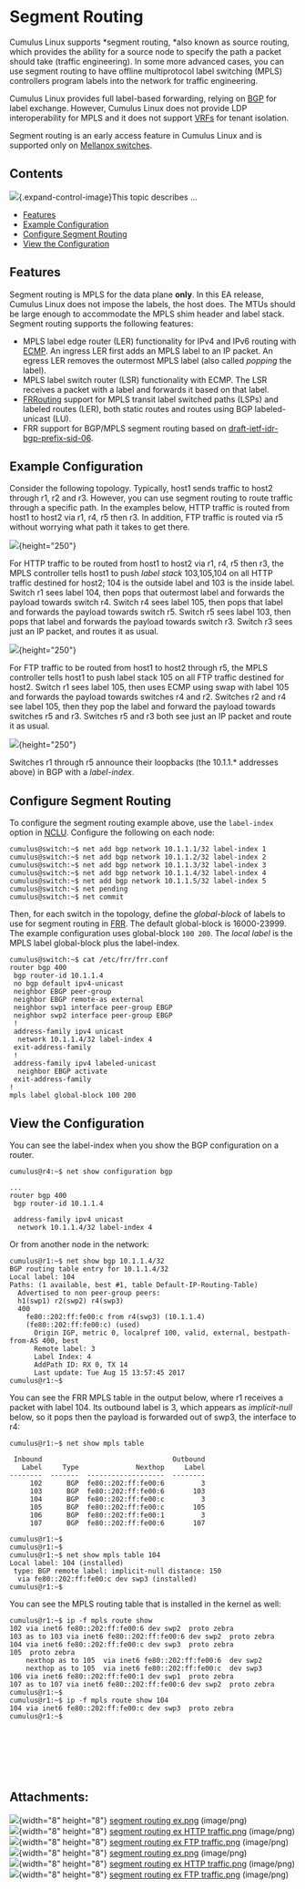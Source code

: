# Segment Routing

Cumulus Linux supports *segment routing, *also known as source routing,
which provides the ability for a source node to specify the path a
packet should take (traffic engineering). In some more advanced cases,
you can use segment routing to have offline multiprotocol label
switching (MPLS) controllers program labels into the network for traffic
engineering.

Cumulus Linux provides full label-based forwarding, relying on
[BGP](Border_Gateway_Protocol_-_BGP) for label exchange. However,
Cumulus Linux does not provide LDP interoperability for MPLS and it does
not support [VRFs](Virtual_Routing_and_Forwarding_-_VRF) for tenant
isolation.

Segment routing is an early access feature in Cumulus Linux and is
supported only on [Mellanox
switches](https://cumulusnetworks.com/products/hardware-compatibility-list/?Brand=mellanox).

## Contents

![](images/icons/grey_arrow_down.png){.expand-control-image}This topic
describes ...

-   [Features](#SegmentRouting-Features)
-   [Example Configuration](#SegmentRouting-ExampleConfiguration)
-   [Configure Segment Routing](#SegmentRouting-ConfigureSegmentRouting)
-   [View the Configuration](#SegmentRouting-ViewtheConfiguration)

## Features

Segment routing is MPLS for the data plane **only**. In this EA release,
Cumulus Linux does not impose the labels, the host does. The MTUs should
be large enough to accommodate the MPLS shim header and label stack.
Segment routing supports the following features:

-   MPLS label edge router (LER) functionality for IPv4 and IPv6 routing
    with [ECMP](Equal_Cost_Multipath_Load_Sharing_-_Hardware_ECMP). An
    ingress LER first adds an MPLS label to an IP packet. An egress LER
    removes the outermost MPLS label (also called *popping* the label).
-   MPLS label switch router (LSR) functionality with ECMP. The LSR
    receives a packet with a label and forwards it based on that label. 
-   [FRRouting](FRRouting_Overview) support for MPLS transit label
    switched paths (LSPs) and labeled routes (LER), both static routes
    and routes using BGP labeled-unicast (LU). 
-   FRR support for BGP/MPLS segment routing based on
    [draft-ietf-idr-bgp-prefix-sid-06](https://datatracker.ietf.org/doc/draft-ietf-idr-bgp-prefix-sid/).

## Example Configuration

Consider the following topology. Typically, host1 sends traffic to host2
through r1, r2 and r3. However, you can use segment routing to route
traffic through a specific path. In the examples below, HTTP traffic is
routed from host1 to host2 via r1, r4, r5 then r3. In addition, FTP
traffic is routed via r5 without worrying what path it takes to get
there.

![](attachments/8362962/8362964.png){height="250"}

For HTTP traffic to be routed from host1 to host2 via r1, r4, r5 then
r3, the MPLS controller tells host1 to push *label stack* 103,105,104 on
all HTTP traffic destined for host2; 104 is the outside label and 103 is
the inside label. Switch r1 sees label 104, then pops that outermost
label and forwards the payload towards switch r4. Switch r4 sees label
105, then pops that label and forwards the payload towards switch r5.
Switch r5 sees label 103, then pops that label and forwards the payload
towards switch r3. Switch r3 sees just an IP packet, and routes it as
usual.

![](attachments/8362962/8362963.png){height="250"}

For FTP traffic to be routed from host1 to host2 through r5, the MPLS
controller tells host1 to push label stack 105 on all FTP traffic
destined for host2. Switch r1 sees label 105, then uses ECMP using swap
with label 105 and forwards the payload towards switches r4 and r2.
Switches r2 and r4 see label 105, then they pop the label and forward
the payload towards switches r5 and r3. Switches r5 and r3 both see just
an IP packet and route it as usual.

![](attachments/8362962/8362961.png){height="250"}

Switches r1 through r5 announce their loopbacks (the 10.1.1.\* addresses
above) in BGP with a *label-index*. 

## Configure Segment Routing

To configure the segment routing example above, use the `label-index`
option in [NCLU](Network_Command_Line_Utility_-_NCLU). Configure the
following on each node:

``` text
cumulus@switch:~$ net add bgp network 10.1.1.1/32 label-index 1
cumulus@switch:~$ net add bgp network 10.1.1.2/32 label-index 2
cumulus@switch:~$ net add bgp network 10.1.1.3/32 label-index 3
cumulus@switch:~$ net add bgp network 10.1.1.4/32 label-index 4
cumulus@switch:~$ net add bgp network 10.1.1.5/32 label-index 5
cumulus@switch:~$ net pending
cumulus@switch:~$ net commit
```

Then, for each switch in the topology, define the *global-block* of
labels to use for segment routing in [FRR](Configuring_FRRouting). The
default global-block is 16000-23999. The example configuration uses
global-block `100 200`. The *local label* is the MPLS
label global-block plus the label-index. 

``` text
cumulus@switch:~$ cat /etc/frr/frr.conf
router bgp 400
 bgp router-id 10.1.1.4
 no bgp default ipv4-unicast
 neighbor EBGP peer-group
 neighbor EBGP remote-as external
 neighbor swp1 interface peer-group EBGP
 neighbor swp2 interface peer-group EBGP
 !
 address-family ipv4 unicast
  network 10.1.1.4/32 label-index 4
 exit-address-family
 !
 address-family ipv4 labeled-unicast
  neighbor EBGP activate
 exit-address-family
!
mpls label global-block 100 200
```

## View the Configuration

You can see the label-index when you show the BGP configuration on a
router. 

``` text
cumulus@r4:~$ net show configuration bgp

...
router bgp 400
 bgp router-id 10.1.1.4

 address-family ipv4 unicast
  network 10.1.1.4/32 label-index 4
```

Or from another node in the network:

``` text
cumulus@r1:~$ net show bgp 10.1.1.4/32
BGP routing table entry for 10.1.1.4/32
Local label: 104
Paths: (1 available, best #1, table Default-IP-Routing-Table)
  Advertised to non peer-group peers:
  h1(swp1) r2(swp2) r4(swp3)
  400
    fe80::202:ff:fe00:c from r4(swp3) (10.1.1.4)
    (fe80::202:ff:fe00:c) (used)
      Origin IGP, metric 0, localpref 100, valid, external, bestpath-from-AS 400, best
      Remote label: 3
      Label Index: 4
      AddPath ID: RX 0, TX 14
      Last update: Tue Aug 15 13:57:45 2017
cumulus@r1:~$ 
```

You can see the FRR MPLS table in the output below, where r1 receives a
packet with label 104. Its outbound label is 3, which appears as
*implicit-null* below, so it pops then the payload is forwarded out of
swp3, the interface to r4:

``` text
cumulus@r1:~$ net show mpls table

 Inbound                                Outbound
   Label     Type              Nexthop     Label
--------  -------  -------------------  --------
     102      BGP  fe80::202:ff:fe00:6         3
     103      BGP  fe80::202:ff:fe00:6       103
     104      BGP  fe80::202:ff:fe00:c         3
     105      BGP  fe80::202:ff:fe00:c       105
     106      BGP  fe80::202:ff:fe00:1         3
     107      BGP  fe80::202:ff:fe00:6       107

cumulus@r1:~$ 
cumulus@r1:~$ 
cumulus@r1:~$ net show mpls table 104
Local label: 104 (installed)
 type: BGP remote label: implicit-null distance: 150
  via fe80::202:ff:fe00:c dev swp3 (installed)
cumulus@r1:~$ 
```

You can see the MPLS routing table that is installed in the kernel as
well:

``` text
cumulus@r1:~$ ip -f mpls route show
102 via inet6 fe80::202:ff:fe00:6 dev swp2  proto zebra 
103 as to 103 via inet6 fe80::202:ff:fe00:6 dev swp2  proto zebra 
104 via inet6 fe80::202:ff:fe00:c dev swp3  proto zebra 
105  proto zebra 
    nexthop as to 105  via inet6 fe80::202:ff:fe00:6  dev swp2
    nexthop as to 105  via inet6 fe80::202:ff:fe00:c  dev swp3
106 via inet6 fe80::202:ff:fe00:1 dev swp1  proto zebra 
107 as to 107 via inet6 fe80::202:ff:fe00:6 dev swp2  proto zebra  
cumulus@r1:~$ 
cumulus@r1:~$ ip -f mpls route show 104
104 via inet6 fe80::202:ff:fe00:c dev swp3  proto zebra 
cumulus@r1:~$ 
```

 

 

 

## Attachments:

![](images/icons/bullet_blue.gif){width="8" height="8"} [segment routing
ex.png](attachments/8362962/9012875.png) (image/png)  
![](images/icons/bullet_blue.gif){width="8" height="8"} [segment routing
ex HTTP traffic.png](attachments/8362962/9012877.png) (image/png)  
![](images/icons/bullet_blue.gif){width="8" height="8"} [segment routing
ex FTP traffic.png](attachments/8362962/9012878.png) (image/png)  
![](images/icons/bullet_blue.gif){width="8" height="8"} [segment routing
ex.png](attachments/8362962/8362964.png) (image/png)  
![](images/icons/bullet_blue.gif){width="8" height="8"} [segment routing
ex HTTP traffic.png](attachments/8362962/8362963.png) (image/png)  
![](images/icons/bullet_blue.gif){width="8" height="8"} [segment routing
ex FTP traffic.png](attachments/8362962/8362961.png) (image/png)  
